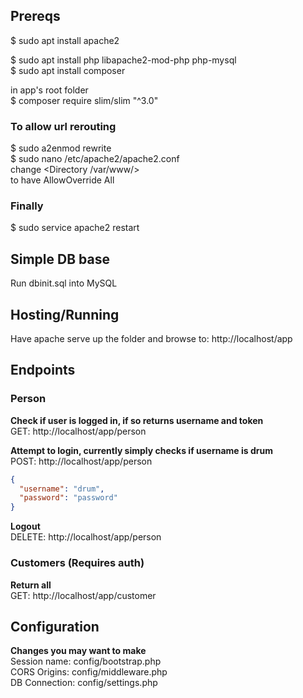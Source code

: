 ## Prereqs  
$ sudo apt install apache2  

$ sudo apt install php libapache2-mod-php php-mysql  
$ sudo apt install composer  

in app's root folder  
$ composer require slim/slim "^3.0"  

### To allow url rerouting
$ sudo a2enmod rewrite  
$ sudo nano /etc/apache2/apache2.conf  
	change <Directory /var/www/>  
		to have AllowOverride All  

### Finally
$ sudo service apache2 restart

## Simple DB base
Run dbinit.sql into MySQL  

## Hosting/Running
Have apache serve up the folder and browse to: http://localhost/app  

## Endpoints
### Person
**Check if user is logged in, if so returns username and token**  
GET: http://localhost/app/person  

**Attempt to login, currently simply checks if username is drum**  
POST: http://localhost/app/person
```json
{
  "username": "drum",
  "password": "password"
}
```

**Logout**  
DELETE: http://localhost/app/person

### Customers (Requires auth)
**Return all**  
GET: http://localhost/app/customer  

## Configuration
**Changes you may want to make**  
Session name: config/bootstrap.php  
CORS Origins: config/middleware.php  
DB Connection: config/settings.php

